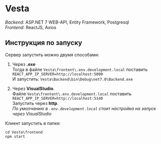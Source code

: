 # Vesta
*Backend*: ASP.NET 7 WEB-API, Entity Framework, Postgresql  
*Frontend*: ReactJS, Axios  

## Инструкция по запуску 
Сервер запустить можно двумя способами:  
1) Через **.exe**  
Тогда в файле `Vesta\frontent\.env.development.local` поставить `REACT_APP_IP_SERVER=http://localhost:5000`  
И запустить: `Vesta\Backend\bin\Debug\net7.0\Backend.exe`

2) Через **VisualStudio**.  
 Файле `Vesta\frontent\.env.development.local` поставить `REACT_APP_IP_SERVER=http://localhost:5140`  
 Запустить через **http**.  
*По умолчанию в `.env.development.local` стоит настройка на запуск через VisualStudio*

Клиент запустить в папке:
```
cd Vesta\frontend
npm start
```
